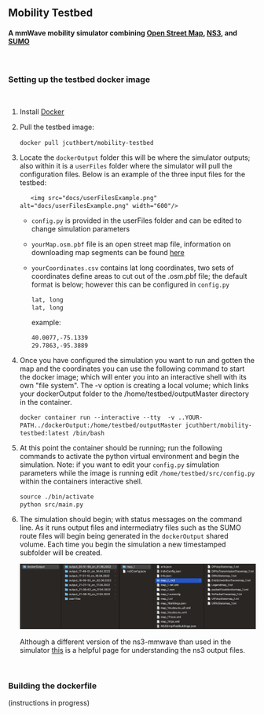 ## Mobility Testbed

#### A mmWave mobility simulator combining [Open Street Map](https://www.openstreetmap.org), [NS3](https://www.nsnam.org), and [SUMO](https://sumo.dlr.de/docs/index.html)
<br>

### Setting up the testbed docker image
 <br>

1. Install [Docker](https://www.docker.com)

2. Pull the testbed image:
 
     ```docker pull jcuthbert/mobility-testbed```

3. Locate the `dockerOutput` folder this will be where the simulator outputs; also within it is a `userFiles` folder where the simulator will pull the configuration files. Below is an example of the three input files for the testbed: 


          <img src="docs/userFilesExample.png" alt="docs/userFilesExample.png" width="600"/>

     * `config.py` is provided in the userFiles folder and can be edited to change simulation parameters

     * `yourMap.osm.pbf` file is an open street map file, information on downloading map segments can be found [here](https://wiki.openstreetmap.org/wiki/Downloading_data)

     * `yourCoordinates.csv` contains lat long coordinates, two sets of coordinates define areas to cut out of the .osm.pbf file; the default format is below; however this can be configured in `config.py` 
          ```
          lat, long
          lat, long 
          ```
          example:
          ```
          40.0077,-75.1339
          29.7863,-95.3889
          ```
     
          


4. Once you have configured the simulation you want to run and gotten the map and the coordinates you can use the following command to start the docker image; which will enter you into an interactive shell with its own "file system". The -v option is creating a local volume; which links your dockerOutput folder to the /home/testbed/outputMaster directory in the container.

     ```
     docker container run --interactive --tty  -v ..YOUR-PATH../dockerOutput:/home/testbed/outputMaster jcuthbert/mobility-testbed:latest /bin/bash
     ```

5. At this point the container should be running; run the following commands to activate the python virtual environment and begin the simulation. Note: if you want to edit your `config.py` simulation parameters while the image is running edit `/home/testbed/src/config.py` within the containers interactive shell. 

     ``` 
     source ./bin/activate
     python src/main.py
     ```

6. The simulation should begin; with status messages on the command line. As it runs output files and intermediatry files such as the SUMO route files will begin being generated in the `dockerOutput` shared volume. Each time you begin the simulation a new timestamped subfolder will be created. 

     <img src="docs/outputExample.png" alt="docs/outputExample.png" width="700"/>

     Although a different version of the ns3-mmwave than used in the simulator [this](https://github.com/nyuwireless-unipd/ns3-mmwave/wiki/ns3-mmWave-traces) is a helpful page for understanding the ns3 output files. 

<br>

### Building the dockerfile

(instructions in progress)
